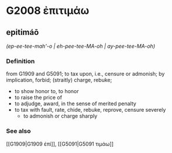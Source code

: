 # G2008 ἐπιτιμάω

## epitimáō

_(ep-ee-tee-mah'-o | eh-pee-tee-MA-oh | ay-pee-tee-MA-oh)_

### Definition

from G1909 and G5091; to tax upon, i.e., censure or admonish; by implication, forbid; (straitly) charge, rebuke; 

- to show honor to, to honor
- to raise the price of
- to adjudge, award, in the sense of merited penalty
- to tax with fault, rate, chide, rebuke, reprove, censure severely
  - to admonish or charge sharply

### See also

[[G1909|G1909 ἐπί]], [[G5091|G5091 τιμάω]]
